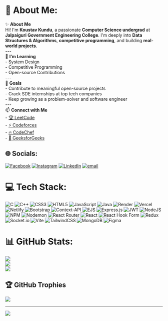 # 💫 About Me:
✨ **About Me**  <br>Hi! I'm **Koustav Kundu**, a passionate **Computer Science undergrad** at **Jalpaiguri Government Engineering College**. I'm deeply into **Data Structures & Algorithms**, **competitive programming**, and building **real-world projects**.<br>---<br>🌱 **I’m Learning**<br>- System Design  <br>- Competitive Programming  <br>- Open-source Contributions<br>---<br>🚀 **Goals**<br>- Contribute to meaningful open-source projects  <br>- Crack SDE internships at top tech companies  <br>- Keep growing as a problem-solver and software engineer<br>---<br>📫 **Connect with Me**<br>- [🏆 LeetCode](https://leetcode.com/u/koustav_kundu/)  <br>- [⚡ Codeforces](https://codeforces.com/profile/Koustav_Kundu)  <br>- [🔥 CodeChef](https://www.codechef.com/users/koustav_2004)  <br>- [💚 GeeksforGeeks](https://www.geeksforgeeks.org/user/koustav_2004/)<br>


## 🌐 Socials:
[![Facebook](https://img.shields.io/badge/Facebook-%231877F2.svg?logo=Facebook&logoColor=white)](https://facebook.com/https://www.facebook.com/profile.php?id=61550793552619) [![Instagram](https://img.shields.io/badge/Instagram-%23E4405F.svg?logo=Instagram&logoColor=white)](https://instagram.com/https://www.instagram.com/kous.tav_kundu/?hl=en) [![LinkedIn](https://img.shields.io/badge/LinkedIn-%230077B5.svg?logo=linkedin&logoColor=white)](https://linkedin.com/in/www.linkedin.com/in/koustav-kundu-854b1428b) [![email](https://img.shields.io/badge/Email-D14836?logo=gmail&logoColor=white)](mailto:kundukoustav81@gmail.com) 

# 💻 Tech Stack:
![C](https://img.shields.io/badge/c-%2300599C.svg?style=for-the-badge&logo=c&logoColor=white) ![C++](https://img.shields.io/badge/c++-%2300599C.svg?style=for-the-badge&logo=c%2B%2B&logoColor=white) ![CSS3](https://img.shields.io/badge/css3-%231572B6.svg?style=for-the-badge&logo=css3&logoColor=white) ![HTML5](https://img.shields.io/badge/html5-%23E34F26.svg?style=for-the-badge&logo=html5&logoColor=white) ![JavaScript](https://img.shields.io/badge/javascript-%23323330.svg?style=for-the-badge&logo=javascript&logoColor=%23F7DF1E) ![Java](https://img.shields.io/badge/java-%23ED8B00.svg?style=for-the-badge&logo=openjdk&logoColor=white) ![Render](https://img.shields.io/badge/Render-%46E3B7.svg?style=for-the-badge&logo=render&logoColor=white) ![Vercel](https://img.shields.io/badge/vercel-%23000000.svg?style=for-the-badge&logo=vercel&logoColor=white) ![Netlify](https://img.shields.io/badge/netlify-%23000000.svg?style=for-the-badge&logo=netlify&logoColor=#00C7B7) ![Bootstrap](https://img.shields.io/badge/bootstrap-%238511FA.svg?style=for-the-badge&logo=bootstrap&logoColor=white) ![Context-API](https://img.shields.io/badge/Context--Api-000000?style=for-the-badge&logo=react) ![EJS](https://img.shields.io/badge/ejs-%23B4CA65.svg?style=for-the-badge&logo=ejs&logoColor=black) ![Express.js](https://img.shields.io/badge/express.js-%23404d59.svg?style=for-the-badge&logo=express&logoColor=%2361DAFB) ![JWT](https://img.shields.io/badge/JWT-black?style=for-the-badge&logo=JSON%20web%20tokens) ![NodeJS](https://img.shields.io/badge/node.js-6DA55F?style=for-the-badge&logo=node.js&logoColor=white) ![NPM](https://img.shields.io/badge/NPM-%23CB3837.svg?style=for-the-badge&logo=npm&logoColor=white) ![Nodemon](https://img.shields.io/badge/NODEMON-%23323330.svg?style=for-the-badge&logo=nodemon&logoColor=%BBDEAD) ![React Router](https://img.shields.io/badge/React_Router-CA4245?style=for-the-badge&logo=react-router&logoColor=white) ![React](https://img.shields.io/badge/react-%2320232a.svg?style=for-the-badge&logo=react&logoColor=%2361DAFB) ![React Hook Form](https://img.shields.io/badge/React%20Hook%20Form-%23EC5990.svg?style=for-the-badge&logo=reacthookform&logoColor=white) ![Redux](https://img.shields.io/badge/redux-%23593d88.svg?style=for-the-badge&logo=redux&logoColor=white) ![Socket.io](https://img.shields.io/badge/Socket.io-black?style=for-the-badge&logo=socket.io&badgeColor=010101) ![Vite](https://img.shields.io/badge/vite-%23646CFF.svg?style=for-the-badge&logo=vite&logoColor=white) ![TailwindCSS](https://img.shields.io/badge/tailwindcss-%2338B2AC.svg?style=for-the-badge&logo=tailwind-css&logoColor=white) ![MongoDB](https://img.shields.io/badge/MongoDB-%234ea94b.svg?style=for-the-badge&logo=mongodb&logoColor=white) ![Figma](https://img.shields.io/badge/figma-%23F24E1E.svg?style=for-the-badge&logo=figma&logoColor=white)

# 📊 GitHub Stats:
![](https://github-readme-stats.vercel.app/api?username=Victory-Seeker&theme=radical&hide_border=false&include_all_commits=false&count_private=false)<br/>
![](https://nirzak-streak-stats.vercel.app/?user=Victory-Seeker&theme=radical&hide_border=false)<br/>
![](https://github-readme-stats.vercel.app/api/top-langs/?username=Victory-Seeker&theme=radical&hide_border=false&include_all_commits=false&count_private=false&layout=compact)

## 🏆 GitHub Trophies
![](https://github-profile-trophy.vercel.app/?username=Victory-Seeker&theme=radical&no-frame=false&no-bg=true&margin-w=4)

---
[![](https://visitcount.itsvg.in/api?id=Victory-Seeker&icon=0&color=0)](https://visitcount.itsvg.in)

<!-- Proudly created with GPRM ( https://gprm.itsvg.in ) -->
